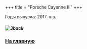 +++
title = "Porsche Cayenne III"
+++

Годы выпуска: 2017-н.в.

##### ![3back](/3back.jpg)

### [На главную](/)